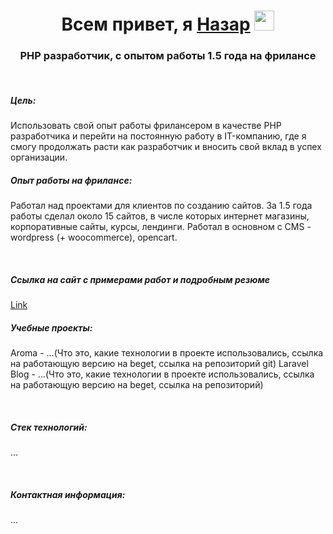 <h1 align="center">Всем привет, я <a href="##" target="_blank">Назар</a> 
<img src="https://github.com/blackcater/blackcater/raw/main/images/Hi.gif" height="32"/></h1>
<h3 align="center">PHP разработчик, с опытом работы 1.5 года на фрилансе</h3>
<br>
<h5>Цель:</h5>
<p>Использовать свой опыт работы фрилансером в качестве PHP разработчика и перейти на постоянную работу в IT-компанию, где я смогу продолжать расти как разработчик и вносить свой вклад в успех организации.</p>
<h5>Опыт работы на фрилансе:</h5>
<p>Работал над проектами для клиентов по созданию сайтов. За 1.5 года работы сделал около 15 сайтов, в числе которых интернет магазины, корпоративные сайты, курсы, лендинги. Работал в основном с CMS - wordpress (+ woocommerce), opencart.</p>
<br>
<h5>Ссылка на сайт с примерами работ и подробным резюме</h5>
<a href="##">Link</a>
<br>
<h5>Учебные проекты:</h5>
<p>Aroma - ...(Что это, какие технологии в проекте использовались, ссылка на работающую версию на beget, ссылка на репозиторий git)
Laravel Blog - ...(Что это, какие технологии в проекте использовались, ссылка на работающую версию на beget, ссылка на репозиторий)</p>
<br>
<h5>Стек технологий:</h5>
<p>...</p>
<br>
<h5>Контактная информация:</h5>
<p>...</p>
